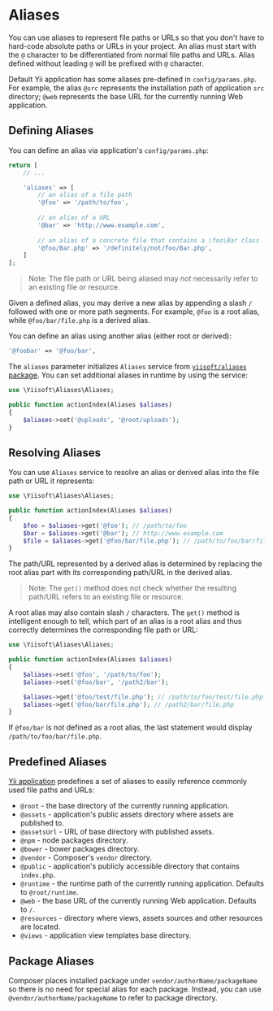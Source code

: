 # Aliases

You can use aliases to represent file paths or URLs so that you don't have to hard-code absolute paths or URLs in your
project. An alias must start with the `@` character to be differentiated from normal file paths and URLs. Alias defined
without leading `@` will be prefixed with `@` character.

Default Yii application has some aliases pre-defined in `config/params.php`. For example, the alias `@src` represents
the installation path of application `src` directory; `@web` represents the base URL for the currently running Web application.

## Defining Aliases <span id="defining-aliases"></span>

You can define an alias via application's `config/params.php`:

```php
return [
    // ...

    'aliases' => [
        // an alias of a file path
        '@foo' => '/path/to/foo',
    
        // an alias of a URL
        '@bar' => 'http://www.example.com',
    
        // an alias of a concrete file that contains a \foo\Bar class 
        '@foo/Bar.php' => '/definitely/not/foo/Bar.php',
    ]
];
```

> Note: The file path or URL being aliased may *not* necessarily refer to an existing file or resource.

Given a defined alias, you may derive a new alias by appending a slash `/` followed with one or more path segments.
For example, `@foo` is a root alias, while `@foo/bar/file.php` is a derived alias.

You can define an alias using another alias (either root or derived):

```php
'@foobar' => '@foo/bar', 
```

The `aliases` parameter initializes `Aliases` service from [`yiisoft/aliases` package](https://github.com/yiisoft/aliases).
You can set additional aliases in runtime by using the service:

```php
use \Yiisoft\Aliases\Aliases;

public function actionIndex(Aliases $aliases)
{
    $aliases->set('@uploads', '@root/uploads');
}
```

## Resolving Aliases <span id="resolving-aliases"></span>

You can use `Aliases` service to resolve an alias or derived alias into the file path or URL it represents:

```php
use \Yiisoft\Aliases\Aliases;

public function actionIndex(Aliases $aliases)
{
    $foo = $aliases->get('@foo'); // /path/to/foo
    $bar = $aliases->get('@bar'); // http://www.example.com
    $file = $aliases->get('@foo/bar/file.php'); // /path/to/foo/bar/file.php
}
```

The path/URL represented by a derived alias is determined by replacing the root alias part with its corresponding
path/URL in the derived alias.

> Note: The `get()` method does not check whether the resulting path/URL refers to an existing file or resource.


A root alias may also contain slash `/` characters. The `get()` method
is intelligent enough to tell, which part of an alias is a root alias and thus correctly determines
the corresponding file path or URL:

```php
use \Yiisoft\Aliases\Aliases;

public function actionIndex(Aliases $aliases)
{
    $aliases->set('@foo', '/path/to/foo');
    $aliases->set('@foo/bar', '/path2/bar');

    $aliases->get('@foo/test/file.php'); // /path/to/foo/test/file.php
    $aliases->get('@foo/bar/file.php'); // /path2/bar/file.php
} 
```

If `@foo/bar` is not defined as a root alias, the last statement would display `/path/to/foo/bar/file.php`.


## Predefined Aliases <span id="predefined-aliases"></span>

[Yii application](https://github.com/yiisoft/app) predefines a set of aliases to easily reference commonly used file paths and URLs:

- `@root` - the base directory of the currently running application.
- `@assets` -  application's public assets directory where assets are published to.
- `@assetsUrl` - URL of base directory with published assets.
- `@npm` - node packages directory.
- `@bower` - bower packages directory.
- `@vendor` - Composer's `vendor` directory.
- `@public` - application's publicly accessible directory that contains `index.php`.
- `@runtime` - the runtime path of the currently running application. Defaults to `@root/runtime`.
- `@web` - the base URL of the currently running Web application. Defaults to `/`.
- `@resources` - directory where views, assets sources and other resources are located.
- `@views` - application view templates base directory.

## Package Aliases <span id="package-aliases"></span>

Composer places installed package under `vendor/authorName/packageName` so there is no need for special
alias for each package. Instead, you can use `@vendor/authorName/packageName` to refer to package directory. 
